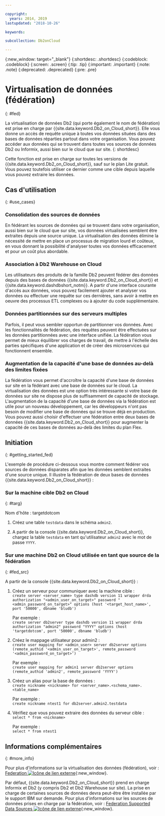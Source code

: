 ```yaml
---

copyright:
  years: 2014, 2019
lastupdated: "2018-10-26"

keywords: 

subcollection: Db2onCloud

---
```


<!-- Attribute definitions --> 
{:new_window: target="_blank"}
{:shortdesc: .shortdesc}
{:codeblock: .codeblock}
{:screen: .screen}
{:tip: .tip}
{:important: .important}
{:note: .note}
{:deprecated: .deprecated}
{:pre: .pre}

# Virtualisation de données (fédération)
{: #fed}

La virtualisation de données Db2 (qui porte également le nom de fédération) est prise en charge par {{site.data.keyword.Db2_on_Cloud_short}}. Elle vous donne un accès de requête unique à toutes vos données situées dans des bases de données réparties partout dans votre organisation. Vous pouvez accéder aux données qui se trouvent dans toutes vos sources de données Db2 ou Informix, aussi bien sur le cloud que sur site. 
{: shortdesc}

Cette fonction est prise en charge sur toutes les versions de {{site.data.keyword.Db2_on_Cloud_short}}, sauf sur le plan Lite gratuit. Vous pouvez toutefois utiliser ce dernier comme une cible depuis laquelle vous pouvez extraire les données.

## Cas d'utilisation
{: #use_cases}

### Consolidation des sources de données

En fédérant les sources de données qui se trouvent dans votre organisation, aussi bien sur le cloud que sur site, vos données virtualisées semblent être extraites depuis une source unique. La virtualisation des données élimine la nécessité de mettre en place un processus de migration lourd et coûteux, en vous donnant la possibilité d'analyser toutes vos données efficacement et pour un coût plus abordable.

<!-- A company may have started their operations with an on-premises Db2 server. As cloud technology becomes more widespread and companies start to operate on cloud in a cost-effective fashion, there will be continued Cloud growth. However, the organization’s data on both sources remain as a critical component to their decision-making processes. By way of example, a client operating in retail industry needs to be able to access all data, say customer information, to run further analysis on their customers’ consumption behaviors. They need to be able to identify customers, match their records on cloud with already existing ones from an on-premises database and compose them as if the data is being retrieved from a single source. Federation capability here prevents the burdensome data migration process and allows the user to access the data without moving the data.

located in the cloud and on-premises -->

### Association à Db2 Warehouse on Cloud

Les utilisateurs des produits de la famille Db2 peuvent fédérer des données depuis des bases de données {{site.data.keyword.Db2_on_Cloud_short}} et {{site.data.keyword.dashdbshort_notm}}. A partir d'une interface courante d'accès aux données, vous pouvez facilement ajouter et analyser vos données ou effectuer une requête sur ces dernières, sans avoir à mettre en oeuvre des processus ETL complexes ou à ajouter du code supplémentaire.

<!-- Db2 family users would now be able to federate data between Db2 on Cloud and Db2 Warehouse on Cloud. By being provided a common interface for accessing the data, a user can now easily add or query data from or to the Warehouse without complex ETL processes or any additional code. -->

### Données partitionnées sur des serveurs multiples

Parfois, il peut vous sembler opportun de partitionner vos données. Avec les fonctionnalités de fédération, des requêtes peuvent être effectuées sur les données partitionnées avec une interface unifiée. La fédération vous permet de mieux équilibrer vos charges de travail, de mettre à l'échelle des parties spécifiques d'une application et de créer des microservices qui fonctionnent ensemble. 

<!-- At times, users may choose to partition (shard). With federation capabilities, data can be queried with a unified interface and this lets the user better balance the workload, scale specific parts of an app or create microservices that work together. -->

### Augmentation de la capacité d'une base de données au-delà des limites fixées

La fédération vous permet d'accroître la capacité d'une base de données sur site en la fédérant avec une base de données sur le cloud. La virtualisation des données est une option très intéressante si votre base de données sur site ne dispose plus de suffisamment de capacité de stockage. L'augmentation de la capacité d'une base de données via la fédération est utile pour un nouveau développement, car les développeurs n'ont pas besoin de modifier une base de données qui se trouve déjà en production. Vous pouvez aussi choisir d'effectuer une fédération entre deux bases de données {{site.data.keyword.Db2_on_Cloud_short}} pour augmenter la capacité de ces bases de données au-delà des limites du plan Flex.

<!-- By using federation, users can increase capacity of an on premises database by federating to or from the cloud. This is a great option if your on premises database is running out of storage. Increased capacity will also be useful for new development as our users no longer need to change a database in production. You can also use this feature to federate between two Db2 on Cloud databases to increase the capacity beyond the current limits of the Flex plan. -->

## Initiation
{: #getting_started_fed}

L'exemple de procédure ci-dessous vous montre comment fédérer vos sources de données disparates afin que les données semblent extraites d'une source unique. Il illustre la fédération de deux bases de données {{site.data.keyword.Db2_on_Cloud_short}} :

### Sur la machine cible Db2 on Cloud
{: #targ}

Nom d'hôte : targetdotcom

1. Créez une table `testdata` dans le schéma `admin2`.

2. A partir de la console {{site.data.keyword.Db2_on_Cloud_short}}, chargez la table `testdata` en tant qu'utilisateur `admin2` avec le mot de passe `YYYY`.

<!-- ### On a client machine of the target

1. Catalog the target machine:<br/>
   `db2 catalog tcpip node <node_name> remote <host_name> server 50000`<br/>

   For example:<br/>
   `db2 catalog tcpip node fedS remote targetdotcom server 50000`

2. Catalog the database on fedS:<br/>
   `db2 catalog db bludb as <db_name> at node <node_name>`

   For example:<br/>
   `db2 catalog db bludb as srcdb at node fedS`

3. Connect to the database on fedS:<br/>
   `db2 connect to <catalog_db_name> user <admin_user> using '<admin_password>'`

   For example:<br/>
   `db2 connect to srcdb user 'admin1' with password 'XXXX'`

4. Create a wrapper on fedS:<br/>
   `db2 "create wrapper drda"`

5. Create a server to talk to the target machine:<br/>
   `db2 "create server <server_name> type dashdb version 11 wrapper drda authorization \"<admin_user_on_target>\" password \"<admin_password_on_target>\" options (host '<target_host_name>', port '50000', dbname 'bludb')"`

   For example:<br/>
   `db2 "create server db2server type dashdb version 11 wrapper drda authorization \"admin2\" password \"YYYY\" options (host 'targetdotcom', port '50000', dbname 'bludb')"`

6. Create the user mapping for admin2:<br/>
   `db2 "create user mapping for <admin_user> server db2server options (remote_authid '<admin_user_on_target>', remote_password '<admin_password_on_target>')"`

   For example:<br/>
   `db2 "create user mapping for admin1 server db2server options (remote_authid 'admin2', remote_password 'YYYY')"`

7. Create a nickname for the database:<br/>
   `db2 -v "create nickname <nickname> for <server_name>.<schema_name>.<table_name>"`

   For example:<br/>
   `db2 -v "create nickname ntest1 for db2server.admin2.testdata"`

### On the Db2 on Cloud source machine

1. Test that you can pull data from the target server:<br/>
   `db2 "select * from <nickname>"`

   For example:<br/>
   `db2 "select * from ntest1"`
-->

### Sur une machine Db2 on Cloud utilisée en tant que source de la fédération
{: #fed_src}

A partir de la console {{site.data.keyword.Db2_on_Cloud_short}} :

1. Créez un serveur pour communiquer avec la machine cible :<br/>
   `create server <server_name> type dashdb version 11 wrapper drda authorization "<admin_user_on_target>" password "<admin_password_on_target>" options (host '<target_host_name>', port '50000', dbname 'bludb')`

   Par exemple :<br/>
   `create server db2server type dashdb version 11 wrapper drda authorization "admin2" password "YYYY" options (host 'targetdotcom', port '50000', dbname 'bludb')`

2. Créez le mappage utilisateur pour admin2 :<br/>
   `create user mapping for <admin_user> server db2server options (remote_authid '<admin_user_on_target>', remote_password '<admin_password_on_target>')`

   Par exemple :<br/>
   `create user mapping for admin1 server db2server options (remote_authid 'admin2', remote_password 'YYYY')`

3. Créez un alias pour la base de données :<br/>
   `create nickname <nickname> for <server_name>.<schema_name>.<table_name>`

   Par exemple :<br/>
   `create nickname ntest1 for db2server.admin2.testdata`

4. Vérifiez que vous pouvez extraire des données du serveur cible :<br/>
   `select * from <nickname>`

   Par exemple :<br/>
   `select * from ntest1`

## Informations complémentaires
{: #more_info}

Pour plus d'informations sur la virtualisation des données (fédération), voir : [Federation ![Icône de lien externe](../../icons/launch-glyph.svg "Icône de lien externe")](https://www.ibm.com/support/knowledgecenter/SS6NHC/com.ibm.swg.im.dashdb.doc/fcontainer.html){:new_window}.

Par défaut, {{site.data.keyword.Db2_on_Cloud_short}} prend en charge Informix et Db2 (y compris Db2 et Db2 Warehouse sur site). La prise en charge de certaines sources de données devra peut-être être installée par le support IBM sur demande. Pour plus d'informations sur les sources de données prises en charge par la fédération, voir : [Federation Supported Data Sources ![Icône de lien externe](../../icons/launch-glyph.svg "Icône de lien externe")](https://www.ibm.com/support/docview.wss?uid=swg27050561){:new_window}.

